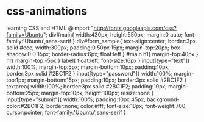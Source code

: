 # css-animations
learning CSS and HTML
@import "http://fonts.googleapis.com/css?family=Ubuntu";
div#main{
width:430px;
height:550px;
margin:0 auto;
font-family:'Ubuntu',sans-serif
}
div#form_sample{
text-align:center;
border:3px solid #ccc;
width:300px;
padding:0 50px 15px;
margin-top:20px;
box-shadow:0 0 15px;
border-radius:6px;
float:left
}
#main h1{
margin-top:40px
}
hr{
margin-top:-5px
}
label{
float:left;
font-size:16px
}
input[type="text"]{
width:100%;
margin-top:5px;
margin-bottom:10px;
padding:10px;
border:3px solid #2BC1F2
}
input[type="password"]{
width:100%;
margin-top:1px;
margin-bottom:15px;
padding:10px;
border:3px solid #2BC1F2
}
textarea{
width:100%;
border:3px solid #2BC1F2;
padding:10px;
margin-bottom:25px;
margin-top:10px;
height:100px;
resize:none
}
input[type="submit"]{
width:100%;
padding:10px 45px;
background-color:#2BC1F2;
border:none;
color:#fff;
font-size:18px;
font-weight:700;
cursor:pointer;
font-family:'Ubuntu',sans-serif
}
